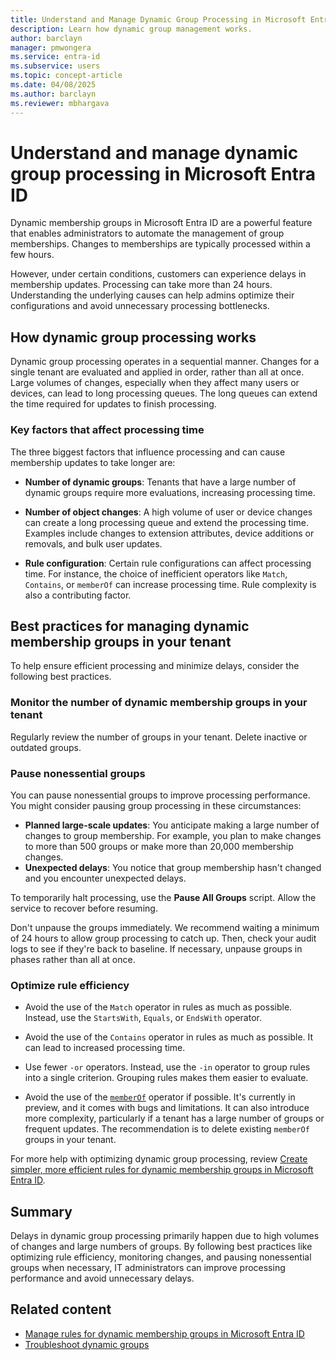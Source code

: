 ```yaml
---
title: Understand and Manage Dynamic Group Processing in Microsoft Entra ID
description: Learn how dynamic group management works. 
author: barclayn
manager: pmwongera
ms.service: entra-id
ms.subservice: users
ms.topic: concept-article
ms.date: 04/08/2025
ms.author: barclayn
ms.reviewer: mbhargava
---
```


# Understand and manage dynamic group processing in Microsoft Entra ID

Dynamic membership groups in Microsoft Entra ID are a powerful feature that enables administrators to automate the management of group memberships. Changes to memberships are typically processed within a few hours.

However, under certain conditions, customers can experience delays in membership updates. Processing can take more than 24 hours. Understanding the underlying causes can help admins optimize their configurations and avoid unnecessary processing bottlenecks.

## How dynamic group processing works

Dynamic group processing operates in a sequential manner. Changes for a single tenant are evaluated and applied in order, rather than all at once. Large volumes of changes, especially when they affect many users or devices, can lead to long processing queues. The long queues can extend the time required for updates to finish processing.

### Key factors that affect processing time

The three biggest factors that influence processing and can cause membership updates to take longer are:

- **Number of dynamic groups**: Tenants that have a large number of dynamic groups require more evaluations, increasing processing time.

- **Number of object changes**: A high volume of user or device changes can create a long processing queue and extend the processing time. Examples include changes to extension attributes, device additions or removals, and bulk user updates.

- **Rule configuration**: Certain rule configurations can affect processing time. For instance, the choice of inefficient operators like `Match`, `Contains`, or `memberOf` can increase processing time. Rule complexity is also a contributing factor.  

## Best practices for managing dynamic membership groups in your tenant

To help ensure efficient processing and minimize delays, consider the following best practices.

### Monitor the number of dynamic membership groups in your tenant

Regularly review the number of groups in your tenant. Delete inactive or outdated groups.

### Pause nonessential groups

You can pause nonessential groups to improve processing performance. You might consider pausing group processing in these circumstances:

- **Planned large-scale updates**: You anticipate making a large number of changes to group membership. For example, you plan to make changes to more than 500 groups or make more than 20,000 membership changes.
- **Unexpected delays**: You notice that group membership hasn't changed and you encounter unexpected delays.  

To temporarily halt processing, use the **Pause All Groups** script. Allow the service to recover before resuming.

Don't unpause the groups immediately. We recommend waiting a minimum of 24 hours to allow group processing to catch up. Then, check your audit logs to see if they're back to baseline. If necessary, unpause groups in phases rather than all at once.

### Optimize rule efficiency

- Avoid the use of the `Match` operator in rules as much as possible. Instead, use the `StartsWith`, `Equals`, or `EndsWith` operator.  

- Avoid the use of the `Contains` operator in rules as much as possible. It can lead to increased processing time.  

- Use fewer `-or` operators. Instead, use the `-in` operator to group rules into a single criterion. Grouping rules makes them easier to evaluate.  

- Avoid the use of the [`memberOf`](groups-dynamic-rule-member-of.md) operator if possible. It's currently in preview, and it comes with bugs and limitations. It can also introduce more complexity, particularly if a tenant has a large number of groups or frequent updates. The recommendation is to delete existing `memberOf` groups in your tenant.

For more help with optimizing dynamic group processing, review [Create simpler, more efficient rules for dynamic membership groups in Microsoft Entra ID](groups-dynamic-rule-more-efficient.md).

## Summary

Delays in dynamic group processing primarily happen due to high volumes of changes and large numbers of groups. By following best practices like optimizing rule efficiency, monitoring changes, and pausing nonessential groups when necessary, IT administrators can improve processing performance and avoid unnecessary delays.  

## Related content

- [Manage rules for dynamic membership groups in Microsoft Entra ID](groups-dynamic-membership.md)
- [Troubleshoot dynamic groups](/troubleshoot/entra/entra-id/dir-dmns-obj/troubleshoot-dynamic-groups)
